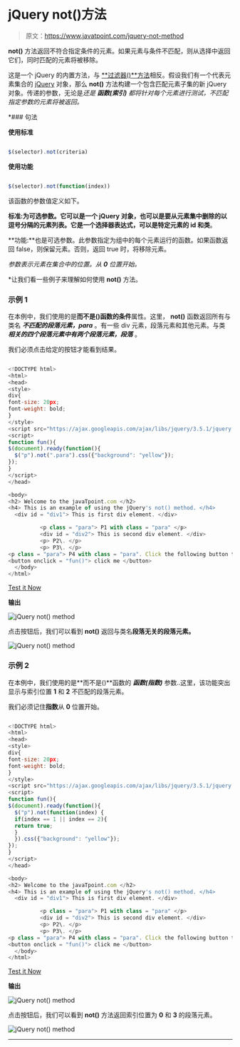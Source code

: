 # jQuery not()方法

> 原文：<https://www.javatpoint.com/jquery-not-method>

**not()** 方法返回不符合指定条件的元素。如果元素与条件不匹配，则从选择中返回它们，同时匹配的元素将被移除。

这是一个 jQuery 的内置方法，与 [**过滤器()**方法](https://www.javatpoint.com/jquery-filter)相反。假设我们有一个代表元素集合的 [jQuery](https://www.javatpoint.com/jquery-tutorial) 对象，那么 **not()** 方法构建一个包含匹配元素子集的新 jQuery 对象。传递的参数，无论是*还是 ***函数(索引)*** 都将针对每个元素进行测试，不匹配指定参数的元素将被返回。*

 *### 句法

**使用标准**

```js

$(selector).not(criteria)

```

**使用功能**

```js

$(selector).not(function(index))

```

该函数的参数值定义如下。

**标准:**为可选参数。它可以是一个 jQuery 对象，也可以是要从元素集中删除的以逗号分隔的元素列表。它是一个选择器表达式，可以是特定元素的 **id** 和**类**。

**功能:**也是可选参数。此参数指定为组中的每个元素运行的函数。如果函数返回 false，则保留元素。否则，返回 true 时，将移除元素。

*参数表示元素在集合中的位置。从 **0** 位置开始。*

 *让我们看一些例子来理解如何使用 **not()** 方法。

### 示例 1

在本例中，我们使用的是**而不是()**函数的**条件**属性。这里， **not()** 函数返回所有与类名 ***不匹配的段落元素，para*** 。有一些 div 元素，段落元素和其他元素。与类 ***相关的四个段落元素中有两个段落元素，段落*** 。

我们必须点击给定的按钮才能看到结果。

```js

<!DOCTYPE html>
<html>
<head>
<style>
div{
font-size: 20px;
font-weight: bold;
}
</style>
<script src="https://ajax.googleapis.com/ajax/libs/jquery/3.5.1/jquery.min.js"></script>
<script>
function fun(){
$(document).ready(function(){
  $("p").not(".para").css({"background": "yellow"});
});
}
</script>
</head>

<body> 
<h2> Welcome to the javaTpoint.com </h2>   
<h4> This is an example of using the jQuery's not() method. </h4>
  <div id = "div1"> This is first div element. </div>

          <p class = "para"> P1 with class = "para" </p>
		  <div id = "div2"> This is second div element. </div>
		  <p> P2\. </p>
		  <p> P3\. </p>
<p class = "para"> P4 with class = "para". Click the following button to see the effect. </p>
<button onclick = "fun()"> click me </button>
  </body>
</html>

```

[Test it Now](https://www.javatpoint.com/oprweb/test.jsp?filename=jquery-not-method1)

**输出**

![jQuery not() method](img/77dfa7f10ed8e39bee58c8e4cb899414.png)

点击按钮后，我们可以看到 **not()** 返回与类名**段落无关的段落元素。**

![jQuery not() method](img/bc5564c08c227c4565aaf6a07401069a.png)

### 示例 2

在本例中，我们使用的是**而不是()**函数的 ***函数(指数)*** 参数..这里，该功能突出显示与索引位置 **1** 和 **2** 不匹配的段落元素。

我们必须记住**指数**从 **0** 位置开始。

```js

<!DOCTYPE html>
<html>
<head>
<style>
div{
font-size: 20px;
font-weight: bold;
}
</style>
<script src="https://ajax.googleapis.com/ajax/libs/jquery/3.5.1/jquery.min.js"></script>
<script>
function fun(){
$(document).ready(function(){
  $("p").not(function(index) {
  if(index == 1 || index == 2){
  return true;
  }
  }).css({"background": "yellow"});
});
}
</script>
</head>

<body> 
<h2> Welcome to the javaTpoint.com </h2>   
<h4> This is an example of using the jQuery's not() method. </h4>
  <div id = "div1"> This is first div element. </div>

          <p class = "para"> P1 with class = "para" </p>
		  <div id = "div2"> This is second div element. </div>
		  <p> P2\. </p>
		  <p> P3\. </p>
<p class = "para"> P4 with class = "para". Click the following button to see the effect. </p>
<button onclick = "fun()"> click me </button>
  </body>
</html>

```

[Test it Now](https://www.javatpoint.com/oprweb/test.jsp?filename=jquery-not-method2)

**输出**

![jQuery not() method](img/48cc95702bf7c496cd43c20b11b913a7.png)

点击按钮后，我们可以看到 **not()** 方法返回索引位置为 **0** 和 **3** 的段落元素。

![jQuery not() method](img/8683006f94203e62de57a8d6bd968049.png)

* * ***